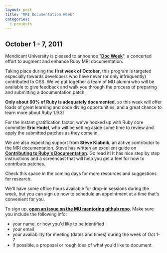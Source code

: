 ```yaml
---
layout: post
title: "MRI Documentation Week"
categories:
  - projects
---
```


## October 1 - 7, 2011

Mendicant University is pleased to announce "**[Doc Week](http://projects.rubymendicant.com/doc-week/)**", a concerted effort to augment and enhance Ruby MRI documentation.

Taking place during the **first week of October**, this program is targeted especially towards developers who have never (or only infrequently) contributed to OSS. We've put together a team of MU alumni who will be available to give feedback and walk you through the process of preparing and submitting a documentation patch.

**Only about 60% of Ruby is adequately documented**, so this week will offer loads of great learning and code diving opportunities, and a great chance to learn more about Ruby 1.9.3!

For the instant gratification factor, we've hooked up with Ruby core committer **Eric Hodel**, who will be setting aside some time to review and apply the submitted patches as they come in.

We are also expecting support from **Steve Klabnik**, an active contributor to the MRI documentation. Steve has written an excellent guide on **[Contributing to Ruby's Documentation](http://blog.steveklabnik.com/2011/05/10/contributing-to-ruby-s-documentation.html)**. Go read it! It has nice step by step instructions and a screencast
that will help you get a feel for how to contribute patches.

Check this space in the coming days for more resources and suggestions for research.

We'll have some office hours available for drop-in sessions during the week, but you can sign up now to schedule an appointment at a time that's convenient for you.

To sign up, **[open an issue on the MU mentoring github repo](https://github.com/rmu/mentoring/issues)**. Make sure you include the following info:

  - your name, or how you'd like to be identified
  - your email
  - your availability for meeting (dates and times) during the week of Oct 1-7
  - if possible, a proposal or rough idea of what you'd like to document.

